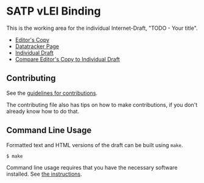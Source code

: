 <!-- regenerate: on (set to off if you edit this file) -->

# SATP vLEI Binding

This is the working area for the individual Internet-Draft, "TODO - Your title".

* [Editor's Copy](https://nedmsmith.github.io/draft-smith-satp-vlei-binding/#go.draft-smith-satp-vlei-binding.html)
* [Datatracker Page](https://datatracker.ietf.org/doc/draft-smith-satp-vlei-binding)
* [Individual Draft](https://datatracker.ietf.org/doc/html/draft-smith-satp-vlei-binding)
* [Compare Editor's Copy to Individual Draft](https://nedmsmith.github.io/draft-smith-satp-vlei-binding/#go.draft-smith-satp-vlei-binding.diff)


## Contributing

See the
[guidelines for contributions](https://github.com/nedmsmith/draft-smith-satp-vlei-binding/blob/main/CONTRIBUTING.md).

The contributing file also has tips on how to make contributions, if you
don't already know how to do that.

## Command Line Usage

Formatted text and HTML versions of the draft can be built using `make`.

```sh
$ make
```

Command line usage requires that you have the necessary software installed.  See
[the instructions](https://github.com/martinthomson/i-d-template/blob/main/doc/SETUP.md).

